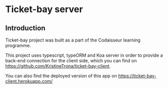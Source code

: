 # Ticket-bay server

## Introduction

Ticket-bay project was built as a part of the Codaisseur learning programme.

This project uses typescript, typeORM and Koa server in order to provide a back-end connection for the client side, which
you can find on https://github.com/KristineTrona/ticket-bay-client. 

You can also find the deployed version of this app on https://ticket-bay-client.herokuapp.com/



